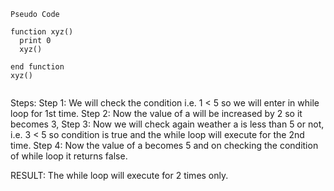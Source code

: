 ```
Pseudo Code

function xyz()
  print 0
  xyz()

end function
xyz()


```

Steps:
Step 1: We will check the condition i.e. 1 < 5 so we will enter in while loop for 1st time.
Step 2: Now the value of a will be increased by 2 so it becomes 3,
Step 3: Now we will check again weather a is less than 5 or not, i.e. 3 < 5 so condition is true           and the while loop will execute for the 2nd time.
Step 4: Now the value of a becomes 5 and on checking the condition of while loop it returns false.

RESULT: The while loop will execute for 2 times only.
